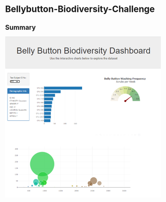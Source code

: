 # Bellybutton-Biodiversity-Challenge

## Summary



![Screenshot](https://raw.githubusercontent.com/jprivera49/Bellybutton-Biodiversity-Challenge/master/bellybutton%20diodiversity%20screenshot.PNG)
